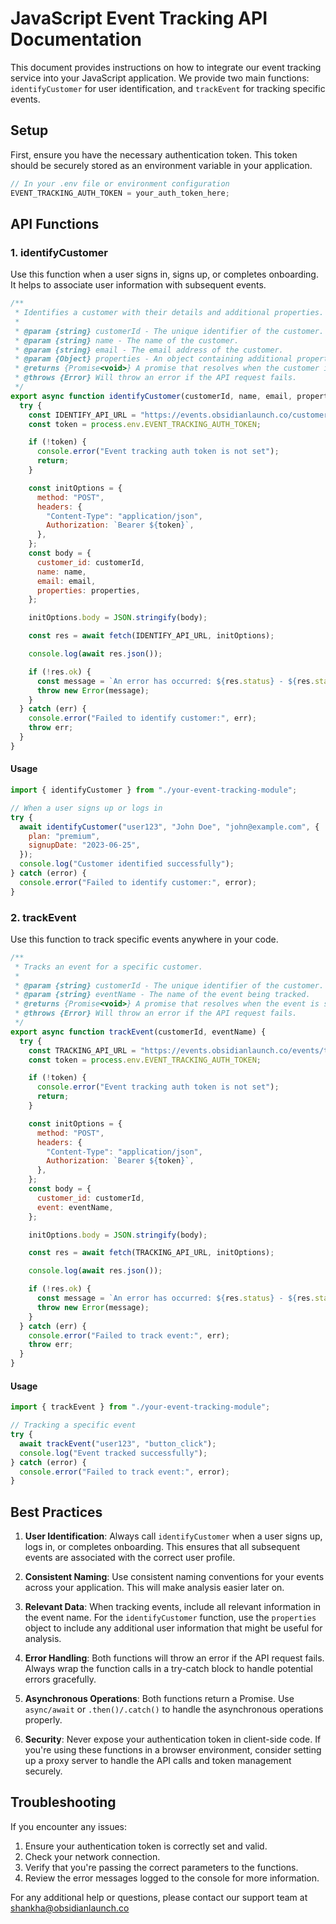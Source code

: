 # JavaScript Event Tracking API Documentation

This document provides instructions on how to integrate our event tracking service into your JavaScript application. We provide two main functions: `identifyCustomer` for user identification, and `trackEvent` for tracking specific events.

## Setup

First, ensure you have the necessary authentication token. This token should be securely stored as an environment variable in your application.

```javascript
// In your .env file or environment configuration
EVENT_TRACKING_AUTH_TOKEN = your_auth_token_here;
```

## API Functions

### 1. identifyCustomer

Use this function when a user signs in, signs up, or completes onboarding. It helps to associate user information with subsequent events.

```javascript
/**
 * Identifies a customer with their details and additional properties.
 *
 * @param {string} customerId - The unique identifier of the customer.
 * @param {string} name - The name of the customer.
 * @param {string} email - The email address of the customer.
 * @param {Object} properties - An object containing additional properties of the customer.
 * @returns {Promise<void>} A promise that resolves when the customer is successfully identified.
 * @throws {Error} Will throw an error if the API request fails.
 */
export async function identifyCustomer(customerId, name, email, properties) {
  try {
    const IDENTIFY_API_URL = "https://events.obsidianlaunch.co/customer/test";
    const token = process.env.EVENT_TRACKING_AUTH_TOKEN;

    if (!token) {
      console.error("Event tracking auth token is not set");
      return;
    }

    const initOptions = {
      method: "POST",
      headers: {
        "Content-Type": "application/json",
        Authorization: `Bearer ${token}`,
      },
    };
    const body = {
      customer_id: customerId,
      name: name,
      email: email,
      properties: properties,
    };

    initOptions.body = JSON.stringify(body);

    const res = await fetch(IDENTIFY_API_URL, initOptions);

    console.log(await res.json());

    if (!res.ok) {
      const message = `An error has occurred: ${res.status} - ${res.statusText}`;
      throw new Error(message);
    }
  } catch (err) {
    console.error("Failed to identify customer:", err);
    throw err;
  }
}
```

#### Usage

```javascript
import { identifyCustomer } from "./your-event-tracking-module";

// When a user signs up or logs in
try {
  await identifyCustomer("user123", "John Doe", "john@example.com", {
    plan: "premium",
    signupDate: "2023-06-25",
  });
  console.log("Customer identified successfully");
} catch (error) {
  console.error("Failed to identify customer:", error);
}
```

### 2. trackEvent

Use this function to track specific events anywhere in your code.

```javascript
/**
 * Tracks an event for a specific customer.
 *
 * @param {string} customerId - The unique identifier of the customer.
 * @param {string} eventName - The name of the event being tracked.
 * @returns {Promise<void>} A promise that resolves when the event is successfully tracked.
 * @throws {Error} Will throw an error if the API request fails.
 */
export async function trackEvent(customerId, eventName) {
  try {
    const TRACKING_API_URL = "https://events.obsidianlaunch.co/events/test";
    const token = process.env.EVENT_TRACKING_AUTH_TOKEN;

    if (!token) {
      console.error("Event tracking auth token is not set");
      return;
    }

    const initOptions = {
      method: "POST",
      headers: {
        "Content-Type": "application/json",
        Authorization: `Bearer ${token}`,
      },
    };
    const body = {
      customer_id: customerId,
      event: eventName,
    };

    initOptions.body = JSON.stringify(body);

    const res = await fetch(TRACKING_API_URL, initOptions);

    console.log(await res.json());

    if (!res.ok) {
      const message = `An error has occurred: ${res.status} - ${res.statusText}`;
      throw new Error(message);
    }
  } catch (err) {
    console.error("Failed to track event:", err);
    throw err;
  }
}
```

#### Usage

```javascript
import { trackEvent } from "./your-event-tracking-module";

// Tracking a specific event
try {
  await trackEvent("user123", "button_click");
  console.log("Event tracked successfully");
} catch (error) {
  console.error("Failed to track event:", error);
}
```

## Best Practices

1. **User Identification**: Always call `identifyCustomer` when a user signs up, logs in, or completes onboarding. This ensures that all subsequent events are associated with the correct user profile.

2. **Consistent Naming**: Use consistent naming conventions for your events across your application. This will make analysis easier later on.

3. **Relevant Data**: When tracking events, include all relevant information in the event name. For the `identifyCustomer` function, use the `properties` object to include any additional user information that might be useful for analysis.

4. **Error Handling**: Both functions will throw an error if the API request fails. Always wrap the function calls in a try-catch block to handle potential errors gracefully.

5. **Asynchronous Operations**: Both functions return a Promise. Use `async/await` or `.then()/.catch()` to handle the asynchronous operations properly.

6. **Security**: Never expose your authentication token in client-side code. If you're using these functions in a browser environment, consider setting up a proxy server to handle the API calls and token management securely.

## Troubleshooting

If you encounter any issues:

1. Ensure your authentication token is correctly set and valid.
2. Check your network connection.
3. Verify that you're passing the correct parameters to the functions.
4. Review the error messages logged to the console for more information.

For any additional help or questions, please contact our support team at shankha@obsidianlaunch.co
